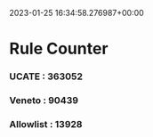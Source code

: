 2023-01-25 16:34:58.276987+00:00
# Rule Counter 
 ### UCATE : 363052

 ### Veneto : 90439

 ### Allowlist : 13928